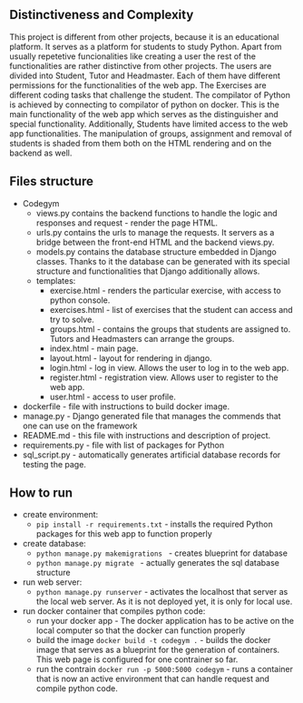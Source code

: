 ## Distinctiveness and Complexity
This project is different from other projects, because it is an educational platform.
It serves as a platform for students to study Python. Apart from usually repetetive
funcionalities like creating a user the rest of the functionalities are rather distinctive
from other projects. The users are divided into Student, Tutor and Headmaster. Each of 
them have different permissions for the functionalities of the web app. The Exercises
are different coding tasks that challenge the student. The compilator of Python
is achieved by connecting to compilator of python on docker. This is the main functionality
of the web app which serves as the distinguisher and special functionality. Additionally,
Students have limited access to the web app functionalities. The manipulation of groups,
assignment and removal of students is shaded from them both on the HTML rendering and on
the backend as well.

## Files structure
- Codegym
    - views.py contains the backend functions to handle the logic and responses and request - render the page HTML.
    - urls.py contains the urls to manage the requests. It servers as a bridge between the front-end HTML
                        and the backend views.py.
    - models.py contains the database structure embedded in Django classes. Thanks to it the database can be generated
                        with its special structure and functionalities that Django additionally allows.
    - templates:
        * exercise.html - renders the particular exercise, with access to python console.
        * exercises.html - list of exercises that the student can access and try to solve.
        * groups.html - contains the groups that students are assigned to. Tutors and Headmasters can arrange the groups.
        * index.html - main page.
        * layout.html - layout for rendering in django.
        * login.html - log in view. Allows the user to log in to the web app.
        * register.html - registration view. Allows user to register to the web app.
        * user.html - access to user profile.
- dockerfile - file with instructions to build docker image.
- manage.py - Django generated file that manages the commends that one can use on the framework
- README.md - this file with instructions and description of project.
- requirements.py - file with list of packages for Python
- sql_script.py - automatically generates artificial database records for testing the page.

## How to run
* create environment: 
    * ```pip install -r requirements.txt``` - installs the required Python packages
                                                for this web app to function properly
* create database:
    * ```python manage.py makemigrations ``` - creates blueprint for database
    * ```python manage.py migrate ``` - actually generates the sql database structure
* run web server:
    * ```python manage.py runserver``` - activates the localhost that server as the local web server.
                                            As it is not deployed yet, it is only for local use.
* run docker container that compiles python code:
    * run your docker app - The docker application has to be active on the local computer
                            so that the docker can function properly
    * build the image ```docker build -t codegym .``` - builds the docker image that serves as a blueprint 
                                                        for the generation of containers. This web page is
                                                        configured for one contrainer so far.
    * run the contrain ```docker run -p 5000:5000 codegym``` - runs a container that is now an active environment
                                                            that can handle request and compile python code.

